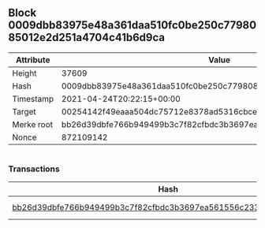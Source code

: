 ## Block 0009dbb83975e48a361daa510fc0be250c7798085012e2d251a4704c41b6d9ca

Attribute | Value
--- | ---
Height | 37609
Hash | 0009dbb83975e48a361daa510fc0be250c7798085012e2d251a4704c41b6d9ca
Timestamp | 2021-04-24T20:22:15+00:00
Target | 00254142f49eaaa504dc75712e8378ad5316cbcead634704b3734b6271167cc4
Merke root | bb26d39dbfe766b949499b3c7f82cfbdc3b3697ea561556c233566c7e4e96255
Nonce | 872109142

```

```

### Transactions

Hash | Amount
--- | ---
[bb26d39dbfe766b949499b3c7f82cfbdc3b3697ea561556c233566c7e4e96255](bb26d39dbfe766b949499b3c7f82cfbdc3b3697ea561556c233566c7e4e96255.md) | 10.00000000 SKEPTI 
